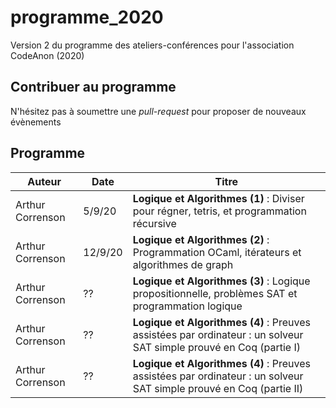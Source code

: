 # programme_2020

Version 2 du programme des ateliers-conférences pour l'association CodeAnon (2020)

## Contribuer au programme

N'hésitez pas à soumettre une *pull-request* pour proposer de nouveaux évènements

## Programme


| Auteur           | Date    | Titre                                                                                                                |
| ---------------- | ------- | -------------------------------------------------------------------------------------------------------------------- |
| Arthur Correnson | 5/9/20  | **Logique et Algorithmes (1)** : Diviser pour régner, tetris, et programmation récursive                             |
| Arthur Correnson | 12/9/20 | **Logique et Algorithmes (2)** : Programmation OCaml, itérateurs et algorithmes de graph                             |
| Arthur Correnson | ??      | **Logique et Algorithmes (3)** : Logique propositionnelle, problèmes SAT et programmation logique                    |
| Arthur Correnson | ??      | **Logique et Algorithmes (4)** : Preuves assistées par ordinateur :  un solveur SAT simple prouvé en Coq (partie I)  |
| Arthur Correnson | ??      | **Logique et Algorithmes (4)** : Preuves assistées par ordinateur :  un solveur SAT simple prouvé en Coq (partie II) |
